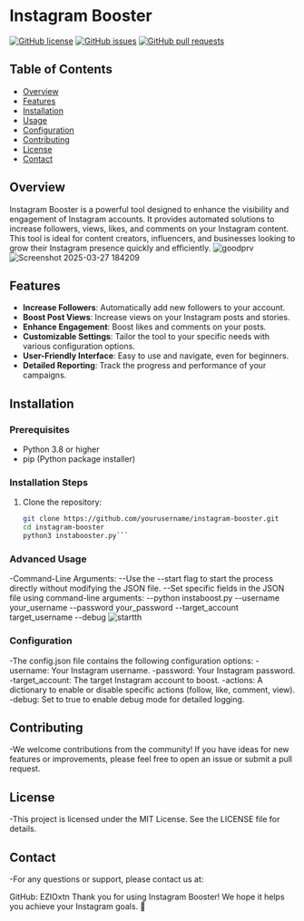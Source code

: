 # Instagram Booster

[![GitHub license](https://img.shields.io/github/license/EZIOxtn/Insta-Booster-)](https://github.com/EZIOxtn/Insta-Booster-/blob/main/LICENSE)
[![GitHub issues](https://img.shields.io/github/issues/EZIOxtn/Insta-Booster-)](https://github.com/EZIOxtn/Insta-Booster-/issues)
[![GitHub pull requests](https://img.shields.io/github/issues-pr/EZIOxtn/Insta-Booster-)](https://github.com/EZIOxtn/Insta-Booster-/pulls)

## Table of Contents
- [Overview](#overview)
- [Features](#features)
- [Installation](#installation)
- [Usage](#usage)
- [Configuration](#configuration)
- [Contributing](#contributing)
- [License](#license)
- [Contact](#contact)

## Overview

Instagram Booster is a powerful tool designed to enhance the visibility and engagement of Instagram accounts. It provides automated solutions to increase followers, views, likes, and comments on your Instagram content. This tool is ideal for content creators, influencers, and businesses looking to grow their Instagram presence quickly and efficiently.
![goodprv](https://github.com/user-attachments/assets/e508915a-7e16-4ea2-bc2c-e8ad2c2b57bf)
![Screenshot 2025-03-27 184209](https://github.com/user-attachments/assets/0f52b2f8-f362-404d-839b-f7aeffeecf3f)

## Features

- **Increase Followers**: Automatically add new followers to your account.
- **Boost Post Views**: Increase views on your Instagram posts and stories.
- **Enhance Engagement**: Boost likes and comments on your posts.
- **Customizable Settings**: Tailor the tool to your specific needs with various configuration options.
- **User-Friendly Interface**: Easy to use and navigate, even for beginners.
- **Detailed Reporting**: Track the progress and performance of your campaigns.

## Installation

### Prerequisites

- Python 3.8 or higher
- pip (Python package installer)

### Installation Steps

1. Clone the repository:
   ```sh
   git clone https://github.com/yourusername/instagram-booster.git
   cd instagram-booster
   python3 instabooster.py```

### Advanced Usage

   -Command-Line Arguments:
   --Use the --start flag to start the process directly without modifying the JSON file.
   --Set specific fields in the JSON file using command-line arguments:
   --python instaboost.py --username your_username --password your_password --target_account target_username --debug
   ![startth](https://github.com/user-attachments/assets/4f2171eb-66f0-475c-8bc5-f9cae9a2f5d4)

### Configuration

   -The config.json file contains the following configuration options:
  -username: Your Instagram username.
  -password: Your Instagram password.
  -target_account: The target Instagram account to boost.
  -actions: A dictionary to enable or disable specific actions (follow, like, comment, view).
  -debug: Set to true to enable debug mode for detailed logging.
 ## Contributing 
 
-We welcome contributions from the community! If you have ideas for new features or improvements, please feel free to open an issue or submit a pull request.


## License

-This project is licensed under the MIT License. See the LICENSE file for details.

## Contact

-For any questions or support, please contact us at:


GitHub: EZIOxtn
Thank you for using Instagram Booster! We hope it helps you achieve your Instagram goals. 🚀




